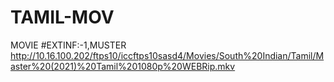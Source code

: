 # TAMIL-MOV
MOVIE
#EXTINF:-1,MUSTER
http://10.16.100.202/ftps10/iccftps10sasd4/Movies/South%20Indian/Tamil/Master%20(2021)%20Tamil%201080p%20WEBRip.mkv
